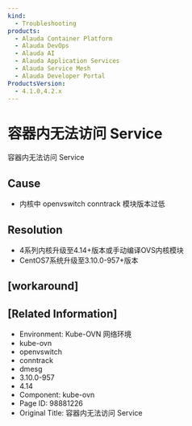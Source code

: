 ```yaml
---
kind:
  - Troubleshooting
products:
  - Alauda Container Platform
  - Alauda DevOps
  - Alauda AI
  - Alauda Application Services
  - Alauda Service Mesh
  - Alauda Developer Portal
ProductsVersion:
  - 4.1.0,4.2.x
---
```

<!-- A type of document that involves encountering a fault, diagnosing it, performing root cause analysis, and providing solutions. -->

# 容器内无法访问 Service

容器内无法访问 Service

## Cause
- 内核中 openvswitch conntrack 模块版本过低

## Resolution
- 4系列内核升级至4.14+版本或手动编译OVS内核模块
- CentOS7系统升级至3.10.0-957+版本

## [workaround]

## [Related Information]
- Environment: Kube-OVN 网络环境
- kube-ovn
- openvswitch
- conntrack
- dmesg
- 3.10.0-957
- 4.14
- Component: kube-ovn
- Page ID: 98881226
- Original Title: 容器内无法访问 Service
